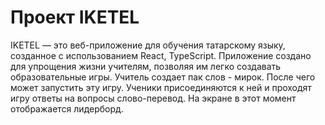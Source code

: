 # Проект IKETEL

IKETEL — это веб-приложение для обучения татарскому языку, созданное с использованием React, TypeScript. Приложение создано для упрощения жизни учителям, позволяя им легко создавать образовательные игры. Учитель создает пак слов - мирок. После чего может запустить эту игру. Ученики присоединяются к ней и проходят игру ответы на вопросы слово-перевод. На экране в этот момент отображается лидерборд.
